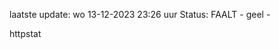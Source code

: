 laatste update: 
wo 13-12-2023 23:26   uur 
Status: FAALT - geel - 
<div class="service Y">httpstat</div>
